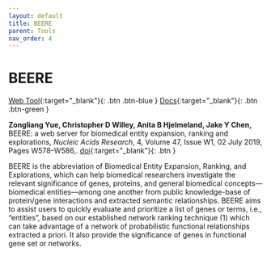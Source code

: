 ```yaml
---
layout: default
title: BEERE
parent: Tools
nav_order: 4
---
```

# BEERE

[Web Tool](http://discovery.informatics.uab.edu/BEERE/){:target="_blank"}{: .btn .btn-blue }
[Docs](http://discovery.informatics.uab.edu/BEERE/index.php/pages/help){:target="_blank"}{: .btn .btn-green }

**Zongliang Yue, Christopher D Willey, Anita B Hjelmeland, Jake Y Chen,** BEERE: a web server for biomedical entity expansion, ranking and explorations, _Nucleic Acids Research_, 4, Volume 47, Issue W1, 02 July 2019, Pages W578–W586,.  <span class="fs-3">[doi](https://doi.org/10.1093/nar/gkz428){:target="_blank"}{: .btn }</span>

BEERE is the abbreviation of Biomedical Entity Expansion, Ranking, and Explorations, which can help biomedical researchers investigate the relevant significance of genes, proteins, and general biomedical concepts—biomedical entities—among one another from public knowledge-base of protein/gene interactions and extracted semantic relationships. BEERE aims to assist users to quickly evaluate and prioritize a list of genes or terms, i.e., “entities”, based on our established network ranking technique (1) which can take advantage of a network of probabilistic functional relationships extracted a priori. It also provide the significance of genes in functional gene set or networks.